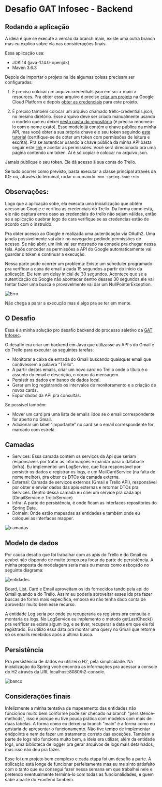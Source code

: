 # Desafio GAT Infosec - Backend

## Rodando a aplicação

A ideia é que se execute a versão da branch main, existe uma outra branch mas eu explico sobre ela nas considerações finais.

Essa aplicação usa:

- JDK 14 (java-1.14.0-openjdk)
- Maven 3.6.3

Depois de importar o projeto na ide algumas coisas precisam ser configuradas:

1. É preciso colocar um arquivo credentials.json em src > main > resources. Pra obter esse arquivo é preciso [criar um projeto](https://developers.google.com/workspace/guides/create-project) na Google Cloud Platform e depois [obter as credenciais](https://developers.google.com/workspace/guides/create-credentials) para este projeto.

2. É preciso também colocar um arquivo chamado trello-credentials.json, no mesmo diretório. Esse arquivo deve ser criado manualmente usando o modelo que eu deixei [nesta pasta do repositório](/docs) (é preciso renomeá-lo com o nome exato). Esse modelo já contém a chave pública da minha API, mas você obter a sua própria chave e o seu token seguindo [este tutorial](https://developer.atlassian.com/cloud/trello/guides/rest-api/api-introduction/) (certifique-se de obter um token com permissões de leitura e escrita). Pra se autenticar usando a chave pública da minha API basta seguir este [link](https://trello.com/1/authorize?expiration=30days&name=GAT+API&scope=read,write&response_type=token&key=806a81615df0426dbe3e72d8561c5b19) e aceitar as permissões. Você será direcionado pra uma página contendo um token. Aí é só copiar e colocar no arquivo json.

Jamais publique o seu token. Ele dá acesso à sua conta do Trello.

Se tudo ocorrer como previsto, basta executar a classe principal através da IDE ou, através do terminal, rodar o comando:
`mvn spring-boot:run`

## Observações:

Logo que a aplicação sobe, ela executa uma inicialização que obtém acesso ao Google e verifica as credenciais do Trello. Da forma como está, ele não captura erros caso as credenciais do trello não sejam válidas, então se a aplicação quebrar logo de cara verifique se as credencias estão de acordo com o instruído. 

Pra obter acesso ao Google é realizada uma autenticação via OAuth2. Uma janela possivelmente vai abrir no navegador pedindo permissões de acesso. Se não abrir, um  link vai ser mostrado na console pra chegar nessa tela. Após conceder as permissões a API do Google automaticamente vai guardar o token e continuar a execução.

Nessa parte pode ocorrer um problema: Existe um scheduler programado pra verificar a caxa de email a cada 15 segundos a partir do início da aplicação. Ele tem um delay inicial de 30 segundos. Acontece que se a autenticação do Google não acontecer dentro desses 30 segundos ele vai tentar fazer uma busca e provavelmente vai dar um NullPointerException.

![Erro](docs/bug.png)

Não chega a parar a execução mas é algo pra se ter em mente.

## O Desafio

Essa é a minha solução pro desafio backend do processo seletivo da [GAT Infosec](https://www.gat.digital/).

O desafio era criar um backend em Java que utilizasse as API's do Gmail e do Trello para executar as seguintes tarefas:

- Monitorar a caixa de entrada do Gmail buscando quaisquer email que contivessem a palavra "Trello".
- A partir destes emails, criar um novo card no Trello onde o título é o assunto do email e descrição, o corpo da mensagem.
- Persistir os dados em banco de dados local.
- Gerar um log registrando os intervalos de monitoramento e a criação de novos cards.
- Expor dados da API pra consultas.

Se possível também:

- Mover um card pra uma lista de emails lidos se o email correspondente for aberto no Gmail.
- Adicionar um label "importante" no card se o email correspondente for marcado com estrela.

## Camadas

- Services: Essa camada contém os serviços da Api que seriam responsáveis por tratar as informações e mandar para o database (infra). Eu implementei um LogService, que fica responsável por persistir os dados e registrar os logs, e um MailCardService (na falta de nome melhor), pra obter os DTOs da camada externa.
- External: Camada de serviços externos (Gmail e Trello API), responsável por obter e enviar dados das apis externas e retornar DTOs pra Services. Dentro dessa camada eu criei um service pra cada api (GmailService e TrelloService)
- Infra: A parte de persistência, é onde ficam as interfaces repositories do Spring Data.
- Domain: Onde estão mapeadas as entidades e também onde eu coloquei as interfaces mapper.

![camadas](docs/camadas.jpg)

## Modelo de dados

Por causa desafio que foi trabalhar com as apis do Trello e do Gmail eu acabei não dispondo de muito tempo pra focar da parte de persistência. A minha proposta de modelagem seria mais ou menos como esboçado no seguinte diagrama:

![entidades](docs/entidades.jpg)

Board, List, Card e Email aproveitam os ids fornecidos tando pela api do Gmail quando a do Trello. Assim eu poderia aproveitar esses ids pra fazer buscas de forma mais específica, embora eu não tenha dado conta de aproveitar muito bem esse recurso.

A entidade Log seria por onde eu recuperaria os registros pra consulta e montaria os logs. No LogService eu implemento o método getLastCheck() pra verificar se existe algum log, e se tiver, recuperar a data em que ele foi registrado. Eu utilizo essa data pra montar uma query no Gmail que retorne só os emails recebidos após a última busca. 

## Persistência

Pra persistência de dados eu utilizei o H2, pela simplicidade. Na inicialização do Spring você encontra as informações pra acessar a console do H2 através da URL localhost:8080/h2-console.

![banco](docs/bancoh2.png)

## Considerações finais

Infelizmente a minha tentativa de mapeamento das entidades não funcionou muito bem conforme pode ser checado na branch "persistence-methods", isso é porque eu tive pouca prática com modelos com mais de duas tabelas. A forma como eu deixei na branch "main" é a forma como eu gostaria de apresentar o funcionamento. Não tive tempo de implementar endpoints e nem de fazer um tratamento correto das exceções. Também a parte de logs não funciona muito bem, a ideia era utilizar, além da entidade logs, uma biblioteca de logger pra gerar arquivos de logs mais detalhados, mas isso não deu pra fazer. 

Esse foi um projeto bem complexo e cada etapa foi um desafio a parte. A aplicação está longe de funcionar perfeitamente mas eu 
me sinto satisfeito com o tanto que eu consegui fazer nessa semana em que trabalhei nele e pretendo eventualmente terminá-lo com todas as funcionalidades, e quem sabe a parte do Frontend também.